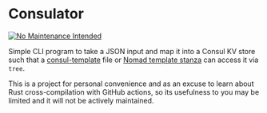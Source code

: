 Consulator
==========

[![No Maintenance Intended](http://unmaintained.tech/badge.svg)](http://unmaintained.tech/)

Simple CLI program to take a JSON input and map it into a Consul KV store such that a
[consul-template][1] file or [Nomad template stanza][2] can access it via `tree`.

This is a project for personal convenience and as an excuse to learn about Rust
cross-compilation with GitHub actions, so its usefulness to you may be limited and it
will not be actively maintained.

[1]: https://github.com/hashicorp/consul-template
[2]: https://www.nomadproject.io/docs/job-specification/template.html

